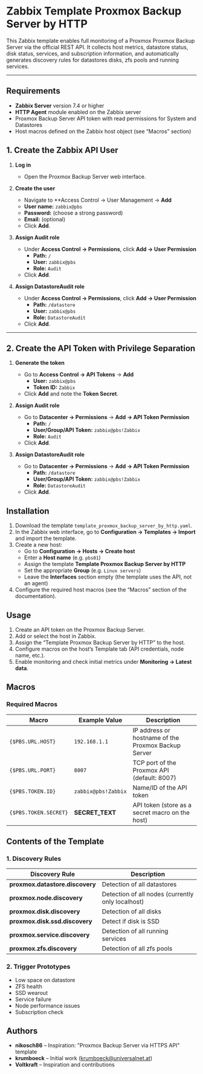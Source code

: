 # Zabbix Template Proxmox Backup Server by HTTP

This Zabbix template enables full monitoring of a Proxmox Proxmox Backup Server via the official REST API. It collects host metrics, datastore status, disk status, services, and subscription information, and automatically generates discovery rules for datastores disks, zfs pools and running services.

---

## Requirements

- **Zabbix Server** version 7.4 or higher  
- **HTTP Agent** module enabled on the Zabbix server  
- Proxmox Backup Server API token with read permissions for System and Datastores
- Host macros defined on the Zabbix host object (see “Macros” section)
  
## 1. Create the Zabbix API User

1. **Log in**  
   - Open the Proxmox Backup Server web interface.

2. **Create the user**  
   - Navigate to **Access Control → User Management → **Add**
   - **User name:** `zabbix@pbs`
   - **Password:** (choose a strong password)
   - **Email:** (optional)
   - Click **Add**.

3. **Assign Audit role**
   - Under **Access Control → Permissions**, click **Add → User Permission**  
     - **Path:** `/`
     - **User:** `zabbix@pbs`
     - **Role:** `Audit`
   - Click **Add**.

4. **Assign DatastoreAudit role**
   - Under **Access Control → Permissions**, click **Add → User Permission**  
     - **Path:** `/datastore`
     - **User:** `zabbix@pbs`
     - **Role:** `DatastoreAudit`
   - Click **Add**.

---

## 2. Create the API Token with Privilege Separation

1. **Generate the token**  
   - Go to **Access Control → API Tokens** → **Add**
     - **User:** `zabbix@pbs`
     - **Token ID:** `Zabbix`
   - Click **Add** and note the **Token Secret**.

2. **Assign Audit role**
   - Go to **Datacenter → Permissions** → **Add → API Token Permission**
     - **Path:** `/`
     - **User/Group/API Token:** `zabbix@pbs!Zabbix`
     - **Role:** `Audit`
   - Click **Add**.

3. **Assign DatastoreAudit role**
   - Go to **Datacenter → Permissions** → **Add → API Token Permission**
     - **Path:** `/datastore`
     - **User/Group/API Token:** `zabbix@pbs!Zabbix`
     - **Role:** `DatastoreAudit`
   - Click **Add**.

## Installation

1. Download the template `template_proxmox_backup_server_by_http.yaml`.  
2. In the Zabbix web interface, go to **Configuration → Templates → Import** and import the template.  
3. Create a new host:
   - Go to **Configuration → Hosts → Create host**
   - Enter a **Host name** (e.g. `pbs01`)
   - Assign the template **Template Proxmox Backup Server by HTTP**
   - Set the appropriate **Group** (e.g. `Linux servers`)
   - Leave the **Interfaces** section empty (the template uses the API, not an agent)
4. Configure the required host macros (see the “Macros” section of the documentation).

## Usage

1. Create an API token on the Proxmox Backup Server.  
2. Add or select the host in Zabbix.
3. Assign the “Template Proxmox Backup Server by HTTP” to the host.
4. Configure macros on the host’s Template tab (API credentials, node name, etc.).
5. Enable monitoring and check initial metrics under **Monitoring → Latest data**.

## Macros

### Required Macros

| Macro                   | Example Value      | Description                                          |
|-------------------------|--------------------|------------------------------------------------------|
| `{$PBS.URL.HOST}`       | `192.168.1.1`      | IP address or hostname of the Proxmox Backup Server  |
| `{$PBS.URL.PORT}`       | `8007`             | TCP port of the Proxmox API (default: 8007)          |
| `{$PBS.TOKEN.ID}`       | `zabbix@pbs!Zabbix`| Name/ID of the API token                             |
| `{$PBS.TOKEN.SECRET}`   | **SECRET_TEXT**    | API token (store as a secret macro on the host)      |

## Contents of the Template

### 1. Discovery Rules

| Discovery Rule                   | Description                                                 |
|----------------------------------|-------------------------------------------------------------|
| **proxmox.datastore.discovery**  | Detection of all datastores                                 |
| **proxmox.node.discovery**       | Detection of all nodes (currently only localhost)           |
| **proxmox.disk.discovery**       | Detection of all disks                                      |
| **proxmox.disk.ssd.discovery**   | Detect if disk is SSD                                       |
| **proxmox.service.discovery**    | Detection of all running services                           |
| **proxmox.zfs.discovery**        | Detection of all zfs pools                                  |

### 2. Trigger Prototypes

- Low space on datastore
- ZFS health
- SSD wearout
- Service failure
- Node performance issues
- Subscription check


## Authors

- **nikosch86** – Inspiration: "Proxmox Backup Server via HTTPS API" template  
- **krumboeck** – Initial work (krumboeck@universalnet.at)  
- **Voltkraft** – Inspiration and contributions  


